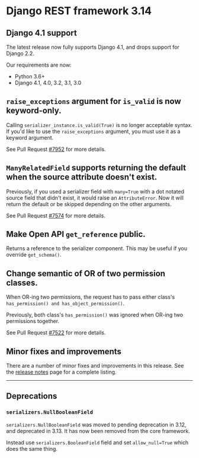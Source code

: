 <style>
.promo li a {
    float: left;
    width: 130px;
    height: 20px;
    text-align: center;
    margin: 10px 30px;
    padding: 150px 0 0 0;
    background-position: 0 50%;
    background-size: 130px auto;
    background-repeat: no-repeat;
    font-size: 120%;
    color: black;
}
.promo li {
    list-style: none;
}
</style>

# Django REST framework 3.14

## Django 4.1 support

The latest release now fully supports Django 4.1, and drops support for Django 2.2.

Our requirements are now:

* Python 3.6+
* Django 4.1, 4.0, 3.2, 3.1, 3.0

## `raise_exceptions` argument for `is_valid` is now keyword-only.

Calling `serializer_instance.is_valid(True)` is no longer acceptable syntax.
If you'd like to use the `raise_exceptions` argument, you must use it as a
keyword argument.

See Pull Request [#7952](https://github.com/encode/django-rest-framework/pull/7952) for more details.

## `ManyRelatedField` supports returning the default when the source attribute doesn't exist.

Previously, if you used a serializer field with `many=True` with a dot notated source field
that didn't exist, it would raise an `AttributeError`. Now it will return the default or be
skipped depending on the other arguments.

See Pull Request [#7574](https://github.com/encode/django-rest-framework/pull/7574) for more details.


## Make Open API `get_reference` public.

Returns a reference to the serializer component. This may be useful if you override `get_schema()`.

## Change semantic of OR of two permission classes.

When OR-ing two permissions, the request has to pass either class's `has_permission() and has_object_permission()`.

Previously, both class's `has_permission()` was ignored when OR-ing two permissions together.

See Pull Request [#7522](https://github.com/encode/django-rest-framework/pull/7522) for more details.

## Minor fixes and improvements

There are a number of minor fixes and improvements in this release. See the [release notes](release-notes.md) page for a complete listing.

---

## Deprecations

### `serializers.NullBooleanField`

`serializers.NullBooleanField` was moved to pending deprecation in 3.12, and deprecated in 3.13. It has now been removed from the core framework.

Instead use `serializers.BooleanField` field and set `allow_null=True` which does the same thing.
